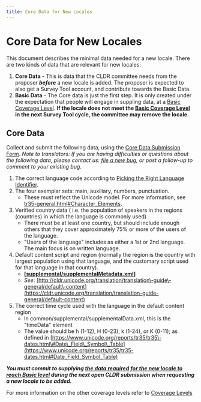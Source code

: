 ```yaml
---
title: Core Data for New Locales
---
```


# Core Data for New Locales

This document describes the minimal data needed for a new locale. There are two kinds of data that are relevant for new locales:

1. **Core Data** \- This is data that the CLDR committee needs from the proposer ***before*** a new locale is added. The proposer is expected to also get a Survey Tool account, and contribute towards the Basic Data.
2. **Basic Data** \- The Core data is just the first step. It is only created under the expectation that people will engage in suppling data, at a [Basic Coverage Level](https://cldr.unicode.org/index/cldr-spec/coverage-levels#h.yi1eiryx7yl4). **If the locale does not meet the [Basic Coverage Level](https://cldr.unicode.org/index/cldr-spec/coverage-levels#h.yi1eiryx7yl4) in the next Survey Tool cycle, the committee may remove the locale.**

## Core Data

Collect and submit the following data, using the [Core Data Submission Form](https://docs.google.com/forms/d/e/1FAIpQLSfSyz0VUSXD93IJQQdjzUCnbQwC2nwz6eiLjTaFjASQZzpoSg/viewform). *Note to translators: If you are having difficulties or questions about the following data, please contact us: [file a new bug](https://cldr.unicode.org/index/bug-reports#TOC-Filing-a-Ticket), or post a follow\-up to comment to your existing bug.*

1. The correct language code according to [Picking the Right Language Identifier](https://cldr.unicode.org/index/cldr-spec/picking-the-right-language-code).
2. The four exemplar sets: main, auxiliary, numbers, punctuation. 
	- These must reflect the Unicode model. For more information, see [tr35\-general.html\#Character\_Elements](http://www.unicode.org/reports/tr35/tr35-general.html#Character_Elements).
3. Verified country data ( i.e. the population of speakers in the regions (countries) in which the language is commonly used) 
	- There must be at least one country, but should include enough others that they cover approximately 75% or more of the users of the language.
	- "Users of the language" includes as either a 1st or 2nd language. The main focus is on written language.
4. Default content script and region (normally the region is the country with largest population using that language, and the customary script used for that language in that country). 
	- **\[[supplemental/supplementalMetadata.xml](https://github.com/unicode-org/cldr/blob/main/common/supplemental/supplementalMetadata.xml#LC1654:~:text=%3CdefaultContent)]**
	- *See*: [http://cldr.unicode.org/translation/translation\-guide\-general/default\-content](https://cldr.unicode.org/translation/translation-guide-general/default-content)
5. The correct time cycle used with the language in the default content region
	- In common/supplemental/supplementalData.xml, this is the "timeData" element
	- The value should be h (1\-12\), H (0\-23\), k (1\-24\), or K (0\-11\); as defined in [https://www.unicode.org/reports/tr35/tr35\-dates.html\#Date\_Field\_Symbol\_Table](https://www.unicode.org/reports/tr35/tr35-dates.html#Date_Field_Symbol_Table)

***You must commit to supplying [the data required for the new locale to reach Basic level](https://cldr.unicode.org/index/cldr-spec/core-data-for-new-locales#h.yaraq3qjxnns) during the next open CLDR submission when requesting a new locale to be added.***

For more information on the other coverage levels refer to [Coverage Levels](https://cldr.unicode.org/index/cldr-spec/coverage-levels) 

